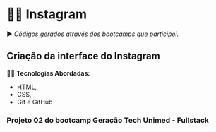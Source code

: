 # 👩‍💻 Instagram
:arrow_forward: *Códigos gerados através dos bootcamps que participei.* 

## Criação da interface do Instagram

:woman_technologist: **Tecnologias Abordadas:**

* HTML, 
* CSS, 
* Git e GitHub

### Projeto 02 do bootcamp Geração Tech Unimed - Fullstack
